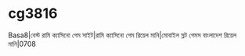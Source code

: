 # cg3816
Basa8|বেস্ট রামি ক্যাসিনো গেম সাইট|রামি ক্যাসিনো গেম রিয়েল মানি|মোবাইল স্লট গেমস বাংলাদেশ রিয়েল মানি|0708   
